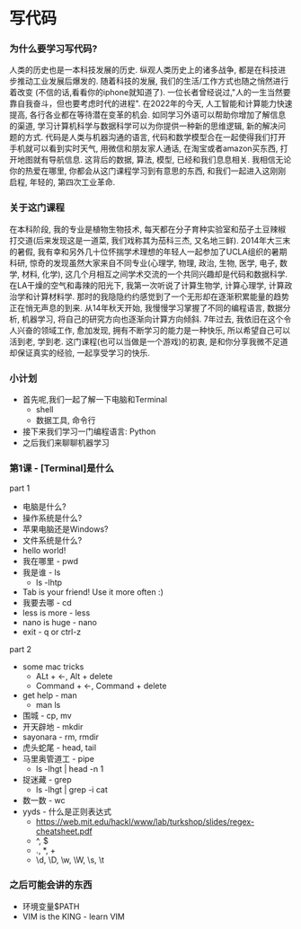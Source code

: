 # 写代码

### 为什么要学习写代码?
人类的历史也是一本科技发展的历史. 纵观人类历史上的诸多战争, 都是在科技进步推动工业发展后爆发的. 随着科技的发展, 我们的生活/工作方式也随之悄然进行着改变 (不信的话,看看你的iphone就知道了). 一位长者曾经说过,"人的一生当然要靠自我奋斗，但也要考虑时代的进程". 在2022年的今天, 人工智能和计算能力快速提高, 各行各业都在等待潜在变革的机会. 如同学习外语可以帮助你增加了解信息的渠道, 学习计算机科学与数据科学可以为你提供一种新的思维逻辑, 新的解决问题的方式. 代码是人类与机器沟通的语言, 代码和数学模型合在一起使得我们打开手机就可以看到实时天气, 用微信和朋友家人通话, 在淘宝或者amazon买东西, 打开地图就有导航信息. 这背后的数据, 算法, 模型, 已经和我们息息相关. 我相信无论你的热爱在哪里, 你都会从这门课程学习到有意思的东西, 和我们一起进入这刚刚启程, 年轻的, 第四次工业革命.   

### 关于这门课程
在本科阶段, 我的专业是植物生物技术, 每天都在分子育种实验室和茄子土豆辣椒打交道(后来发现这是一道菜, 我们戏称其为茄科三杰, 又名地三鲜). 2014年大三末的暑假, 我有幸和另外几十位怀揣学术理想的年轻人一起参加了UCLA组织的暑期科研, 惊奇的发现虽然大家来自不同专业(心理学, 物理, 政治, 生物, 医学, 电子, 数学, 材料, 化学), 这几个月相互之间学术交流的一个共同兴趣却是代码和数据科学. 在LA干燥的空气和毒辣的阳光下, 我第一次听说了计算生物学, 计算心理学, 计算政治学和计算材料学. 那时的我隐隐约约感觉到了一个无形却在逐渐积累能量的趋势正在悄无声息的到来. 从14年秋天开始, 我慢慢学习掌握了不同的编程语言, 数据分析, 机器学习, 将自己的研究方向也逐渐向计算方向倾斜. 7年过去, 我依旧在这个令人兴奋的领域工作, 愈加发现, 拥有不断学习的能力是一种快乐, 所以希望自己可以活到老, 学到老. 这门课程(也可以当做是一个游戏)的初衷, 是和你分享我微不足道却保证真实的经验, 一起享受学习的快乐. 


### 小计划
* 首先呢,我们一起了解一下电脑和Terminal
    + shell
    + 数据工具, 命令行
* 接下来我们学习一门编程语言: Python
* 之后我们来聊聊机器学习


### 第1课 - [Terminal]是什么

part 1

* 电脑是什么?
* 操作系统是什么?
* 苹果电脑还是Windows?
* 文件系统是什么?
* hello world!
* 我在哪里 - pwd
* 我是谁 - ls
    + ls -lhtp
* Tab is your friend! Use it more often :) 
* 我要去哪 - cd
* less is more - less
* nano is huge - nano
* exit - q or ctrl-z

part 2

* some mac tricks 
    + ALt + <-, Alt + delete
    + Command + <-, Command + delete
* get help - man
    + man ls
* 围城 - cp, mv
* 开天辟地 - mkdir
* sayonara - rm, rmdir
* 虎头蛇尾 - head, tail
* 马里奥管道工 - pipe
    + ls -lhgt | head -n 1
* 捉迷藏 - grep
    + ls -lhgt | grep -i cat
* 数一数 - wc
* yyds - 什么是正则表达式
    + https://web.mit.edu/hackl/www/lab/turkshop/slides/regex-cheatsheet.pdf
    + ^, $
    + ., *, +
    + \d, \D, \w, \W, \s, \t



### 之后可能会讲的东西
* 环境变量$PATH
* VIM is the KING - learn VIM
